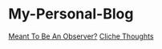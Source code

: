 # My-Personal-Blog

[Meant To Be An Observer?](/Meant%20to%20be%20an%20observer.md)
[Cliche Thoughts](/Cliche%20Thoughts.md)